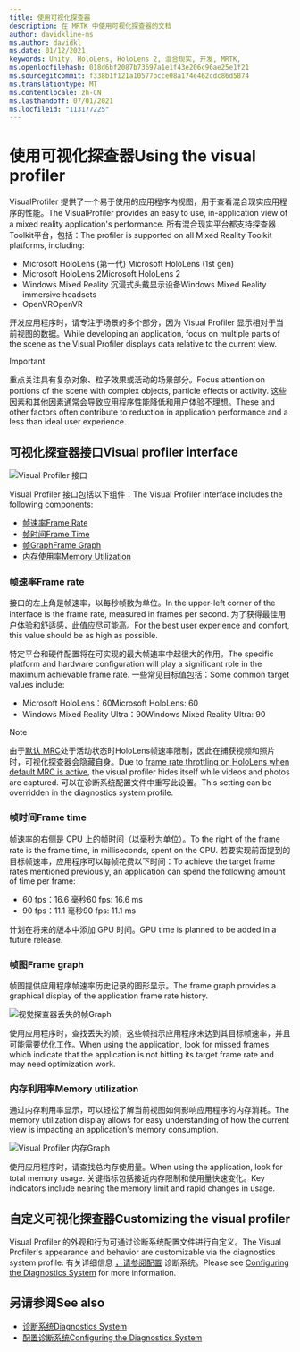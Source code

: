 ```yaml
---
title: 使用可视化探查器
description: 在 MRTK 中使用可视化探查器的文档
author: davidkline-ms
ms.author: davidkl
ms.date: 01/12/2021
keywords: Unity, HoloLens, HoloLens 2, 混合现实, 开发, MRTK,
ms.openlocfilehash: 018d6bf2087b73697a1e1f43e206c96ae25e1f21
ms.sourcegitcommit: f338b1f121a10577bcce08a174e462cdc86d5874
ms.translationtype: MT
ms.contentlocale: zh-CN
ms.lasthandoff: 07/01/2021
ms.locfileid: "113177225"
---
```

# <a name="using-the-visual-profiler"></a><span data-ttu-id="74f4b-104">使用可视化探查器</span><span class="sxs-lookup"><span data-stu-id="74f4b-104">Using the visual profiler</span></span>

<span data-ttu-id="74f4b-105">VisualProfiler 提供了一个易于使用的应用程序内视图，用于查看混合现实应用程序的性能。</span><span class="sxs-lookup"><span data-stu-id="74f4b-105">The VisualProfiler provides an easy to use, in-application view of a mixed reality application's performance.</span></span> <span data-ttu-id="74f4b-106">所有混合现实平台都支持探查器Toolkit平台，包括：</span><span class="sxs-lookup"><span data-stu-id="74f4b-106">The profiler is supported on all Mixed Reality Toolkit platforms, including:</span></span>

- <span data-ttu-id="74f4b-107">Microsoft HoloLens (第一代) </span><span class="sxs-lookup"><span data-stu-id="74f4b-107">Microsoft HoloLens (1st gen)</span></span>
- <span data-ttu-id="74f4b-108">Microsoft HoloLens 2</span><span class="sxs-lookup"><span data-stu-id="74f4b-108">Microsoft HoloLens 2</span></span>
- <span data-ttu-id="74f4b-109">Windows Mixed Reality 沉浸式头戴显示设备</span><span class="sxs-lookup"><span data-stu-id="74f4b-109">Windows Mixed Reality immersive headsets</span></span>
- <span data-ttu-id="74f4b-110">OpenVR</span><span class="sxs-lookup"><span data-stu-id="74f4b-110">OpenVR</span></span>

<span data-ttu-id="74f4b-111">开发应用程序时，请专注于场景的多个部分，因为 Visual Profiler 显示相对于当前视图的数据。</span><span class="sxs-lookup"><span data-stu-id="74f4b-111">While developing an application, focus on multiple parts of the scene as the Visual Profiler displays data relative to the current view.</span></span>

> [!IMPORTANT]
> <span data-ttu-id="74f4b-112">重点关注具有复杂对象、粒子效果或活动的场景部分。</span><span class="sxs-lookup"><span data-stu-id="74f4b-112">Focus attention on portions of the scene with complex objects, particle effects or activity.</span></span> <span data-ttu-id="74f4b-113">这些因素和其他因素通常会导致应用程序性能降低和用户体验不理想。</span><span class="sxs-lookup"><span data-stu-id="74f4b-113">These and other factors often contribute to reduction in application performance and a less than ideal user experience.</span></span>

## <a name="visual-profiler-interface"></a><span data-ttu-id="74f4b-114">可视化探查器接口</span><span class="sxs-lookup"><span data-stu-id="74f4b-114">Visual profiler interface</span></span>

![Visual Profiler 接口](../images/diagnostics/VisualProfiler.png)

<span data-ttu-id="74f4b-116">Visual Profiler 接口包括以下组件：</span><span class="sxs-lookup"><span data-stu-id="74f4b-116">The Visual Profiler interface includes the following components:</span></span>

- [<span data-ttu-id="74f4b-117">帧速率</span><span class="sxs-lookup"><span data-stu-id="74f4b-117">Frame Rate</span></span>](#frame-rate)
- [<span data-ttu-id="74f4b-118">帧时间</span><span class="sxs-lookup"><span data-stu-id="74f4b-118">Frame Time</span></span>](#frame-time)
- [<span data-ttu-id="74f4b-119">帧Graph</span><span class="sxs-lookup"><span data-stu-id="74f4b-119">Frame Graph</span></span>](#frame-graph)
- [<span data-ttu-id="74f4b-120">内存使用率</span><span class="sxs-lookup"><span data-stu-id="74f4b-120">Memory Utilization</span></span>](#memory-utilization)

### <a name="frame-rate"></a><span data-ttu-id="74f4b-121">帧速率</span><span class="sxs-lookup"><span data-stu-id="74f4b-121">Frame rate</span></span>

<span data-ttu-id="74f4b-122">接口的左上角是帧速率，以每秒帧数为单位。</span><span class="sxs-lookup"><span data-stu-id="74f4b-122">In the upper-left corner of the interface is the frame rate, measured in frames per second.</span></span> <span data-ttu-id="74f4b-123">为了获得最佳用户体验和舒适感，此值应尽可能高。</span><span class="sxs-lookup"><span data-stu-id="74f4b-123">For the best user experience and comfort, this value should be as high as possible.</span></span>

<span data-ttu-id="74f4b-124">特定平台和硬件配置将在可实现的最大帧速率中起很大的作用。</span><span class="sxs-lookup"><span data-stu-id="74f4b-124">The specific platform and hardware configuration will play a significant role in the maximum achievable frame rate.</span></span> <span data-ttu-id="74f4b-125">一些常见目标值包括：</span><span class="sxs-lookup"><span data-stu-id="74f4b-125">Some common target values include:</span></span>

- <span data-ttu-id="74f4b-126">Microsoft HoloLens：60</span><span class="sxs-lookup"><span data-stu-id="74f4b-126">Microsoft HoloLens: 60</span></span>
- <span data-ttu-id="74f4b-127">Windows Mixed Reality Ultra：90</span><span class="sxs-lookup"><span data-stu-id="74f4b-127">Windows Mixed Reality Ultra: 90</span></span>

> [!NOTE]
> <span data-ttu-id="74f4b-128">由于[默认 MRC](/windows/mixed-reality/mixed-reality-capture-for-developers#what-to-expect-when-mrc-is-enabled-on-hololens)处于活动状态时HoloLens帧速率限制，因此在捕获视频和照片时，可视化探查器会隐藏自身。</span><span class="sxs-lookup"><span data-stu-id="74f4b-128">Due to [frame rate throttling on HoloLens when default MRC is active](/windows/mixed-reality/mixed-reality-capture-for-developers#what-to-expect-when-mrc-is-enabled-on-hololens), the visual profiler hides itself while videos and photos are captured.</span></span> <span data-ttu-id="74f4b-129">可以在诊断系统配置文件中重写此设置。</span><span class="sxs-lookup"><span data-stu-id="74f4b-129">This setting can be overridden in the diagnostics system profile.</span></span>

### <a name="frame-time"></a><span data-ttu-id="74f4b-130">帧时间</span><span class="sxs-lookup"><span data-stu-id="74f4b-130">Frame time</span></span>

<span data-ttu-id="74f4b-131">帧速率的右侧是 CPU 上的帧时间（以毫秒为单位）。</span><span class="sxs-lookup"><span data-stu-id="74f4b-131">To the right of the frame rate is the frame time, in milliseconds, spent on the CPU.</span></span> <span data-ttu-id="74f4b-132">若要实现前面提到的目标帧速率，应用程序可以每帧花费以下时间：</span><span class="sxs-lookup"><span data-stu-id="74f4b-132">To achieve the target frame rates mentioned previously, an application can spend the following amount of time per frame:</span></span>

- <span data-ttu-id="74f4b-133">60 fps：16.6 毫秒</span><span class="sxs-lookup"><span data-stu-id="74f4b-133">60 fps: 16.6 ms</span></span>
- <span data-ttu-id="74f4b-134">90 fps：11.1 毫秒</span><span class="sxs-lookup"><span data-stu-id="74f4b-134">90 fps: 11.1 ms</span></span>

<span data-ttu-id="74f4b-135">计划在将来的版本中添加 GPU 时间。</span><span class="sxs-lookup"><span data-stu-id="74f4b-135">GPU time is planned to be added in a future release.</span></span>

### <a name="frame-graph"></a><span data-ttu-id="74f4b-136">帧图</span><span class="sxs-lookup"><span data-stu-id="74f4b-136">Frame graph</span></span>

<span data-ttu-id="74f4b-137">帧图提供应用程序帧速率历史记录的图形显示。</span><span class="sxs-lookup"><span data-stu-id="74f4b-137">The frame graph provides a graphical display of the application frame rate history.</span></span>

![视觉探查器丢失的帧Graph](../images/diagnostics/VisualProfilerMissedFrames.png)

<span data-ttu-id="74f4b-139">使用应用程序时，查找丢失的帧，这些帧指示应用程序未达到其目标帧速率，并且可能需要优化工作。</span><span class="sxs-lookup"><span data-stu-id="74f4b-139">When using the application, look for missed frames which indicate that the application is not hitting its target frame rate and may need optimization work.</span></span>

### <a name="memory-utilization"></a><span data-ttu-id="74f4b-140">内存利用率</span><span class="sxs-lookup"><span data-stu-id="74f4b-140">Memory utilization</span></span>

<span data-ttu-id="74f4b-141">通过内存利用率显示，可以轻松了解当前视图如何影响应用程序的内存消耗。</span><span class="sxs-lookup"><span data-stu-id="74f4b-141">The memory utilization display allows for easy understanding of how the current view is impacting an application's memory consumption.</span></span>

![Visual Profiler 内存Graph](../images/diagnostics/VisualProfilerMemory.png)

<span data-ttu-id="74f4b-143">使用应用程序时，请查找总内存使用量。</span><span class="sxs-lookup"><span data-stu-id="74f4b-143">When using the application, look for total memory usage.</span></span> <span data-ttu-id="74f4b-144">关键指标包括接近内存限制和使用量快速变化。</span><span class="sxs-lookup"><span data-stu-id="74f4b-144">Key indicators include nearing the memory limit and rapid changes in usage.</span></span>

## <a name="customizing-the-visual-profiler"></a><span data-ttu-id="74f4b-145">自定义可视化探查器</span><span class="sxs-lookup"><span data-stu-id="74f4b-145">Customizing the visual profiler</span></span>

<span data-ttu-id="74f4b-146">Visual Profiler 的外观和行为可通过诊断系统配置文件进行自定义。</span><span class="sxs-lookup"><span data-stu-id="74f4b-146">The Visual Profiler's appearance and behavior are customizable via the diagnostics system profile.</span></span> <span data-ttu-id="74f4b-147">有关详细信息 [，请参阅配置](configuring-diagnostics.md) 诊断系统。</span><span class="sxs-lookup"><span data-stu-id="74f4b-147">Please see [Configuring the Diagnostics System](configuring-diagnostics.md) for more information.</span></span>

## <a name="see-also"></a><span data-ttu-id="74f4b-148">另请参阅</span><span class="sxs-lookup"><span data-stu-id="74f4b-148">See also</span></span>

- [<span data-ttu-id="74f4b-149">诊断系统</span><span class="sxs-lookup"><span data-stu-id="74f4b-149">Diagnostics System</span></span>](diagnostics-system-getting-started.md)
- [<span data-ttu-id="74f4b-150">配置诊断系统</span><span class="sxs-lookup"><span data-stu-id="74f4b-150">Configuring the Diagnostics System</span></span>](configuring-diagnostics.md)
